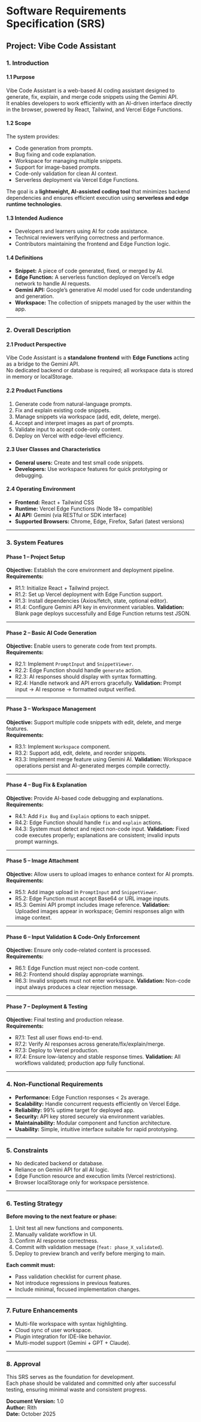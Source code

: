 # Software Requirements Specification (SRS)
## Project: Vibe Code Assistant

### 1. Introduction

#### 1.1 Purpose
Vibe Code Assistant is a web-based AI coding assistant designed to generate, fix, explain, and merge code snippets using the Gemini API.  
It enables developers to work efficiently with an AI-driven interface directly in the browser, powered by React, Tailwind, and Vercel Edge Functions.

#### 1.2 Scope
The system provides:
- Code generation from prompts.
- Bug fixing and code explanation.
- Workspace for managing multiple snippets.
- Support for image-based prompts.
- Code-only validation for clean AI context.
- Serverless deployment via Vercel Edge Functions.

The goal is a **lightweight, AI-assisted coding tool** that minimizes backend dependencies and ensures efficient execution using **serverless and edge runtime technologies**.

#### 1.3 Intended Audience
- Developers and learners using AI for code assistance.
- Technical reviewers verifying correctness and performance.
- Contributors maintaining the frontend and Edge Function logic.

#### 1.4 Definitions
- **Snippet:** A piece of code generated, fixed, or merged by AI.
- **Edge Function:** A serverless function deployed on Vercel’s edge network to handle AI requests.
- **Gemini API:** Google’s generative AI model used for code understanding and generation.
- **Workspace:** The collection of snippets managed by the user within the app.

---

### 2. Overall Description

#### 2.1 Product Perspective
Vibe Code Assistant is a **standalone frontend** with **Edge Functions** acting as a bridge to the Gemini API.  
No dedicated backend or database is required; all workspace data is stored in memory or localStorage.

#### 2.2 Product Functions
1. Generate code from natural-language prompts.
2. Fix and explain existing code snippets.
3. Manage snippets via workspace (add, edit, delete, merge).
4. Accept and interpret images as part of prompts.
5. Validate input to accept code-only content.
6. Deploy on Vercel with edge-level efficiency.

#### 2.3 User Classes and Characteristics
- **General users:** Create and test small code snippets.
- **Developers:** Use workspace features for quick prototyping or debugging.

#### 2.4 Operating Environment
- **Frontend:** React + Tailwind CSS  
- **Runtime:** Vercel Edge Functions (Node 18+ compatible)
- **AI API:** Gemini (via RESTful or SDK interface)
- **Supported Browsers:** Chrome, Edge, Firefox, Safari (latest versions)

---

### 3. System Features

#### Phase 1 – Project Setup
**Objective:** Establish the core environment and deployment pipeline.  
**Requirements:**
- R1.1: Initialize React + Tailwind project.
- R1.2: Set up Vercel deployment with Edge Function support.
- R1.3: Install dependencies (Axios/fetch, state, optional editor).
- R1.4: Configure Gemini API key in environment variables.
**Validation:** Blank page deploys successfully and Edge Function returns test JSON.

---

#### Phase 2 – Basic AI Code Generation
**Objective:** Enable users to generate code from text prompts.  
**Requirements:**
- R2.1: Implement `PromptInput` and `SnippetViewer`.
- R2.2: Edge Function should handle `generate` action.
- R2.3: AI responses should display with syntax formatting.
- R2.4: Handle network and API errors gracefully.
**Validation:** Prompt input → AI response → formatted output verified.

---

#### Phase 3 – Workspace Management
**Objective:** Support multiple code snippets with edit, delete, and merge features.  
**Requirements:**
- R3.1: Implement `Workspace` component.
- R3.2: Support add, edit, delete, and reorder snippets.
- R3.3: Implement merge feature using Gemini AI.
**Validation:** Workspace operations persist and AI-generated merges compile correctly.

---

#### Phase 4 – Bug Fix & Explanation
**Objective:** Provide AI-based code debugging and explanations.  
**Requirements:**
- R4.1: Add `Fix Bug` and `Explain` options to each snippet.
- R4.2: Edge Function should handle `fix` and `explain` actions.
- R4.3: System must detect and reject non-code input.
**Validation:** Fixed code executes properly; explanations are consistent; invalid inputs prompt warnings.

---

#### Phase 5 – Image Attachment
**Objective:** Allow users to upload images to enhance context for AI prompts.  
**Requirements:**
- R5.1: Add image upload in `PromptInput` and `SnippetViewer`.
- R5.2: Edge Function must accept Base64 or URL image inputs.
- R5.3: Gemini API prompt includes image reference.
**Validation:** Uploaded images appear in workspace; Gemini responses align with image context.

---

#### Phase 6 – Input Validation & Code-Only Enforcement
**Objective:** Ensure only code-related content is processed.  
**Requirements:**
- R6.1: Edge Function must reject non-code content.
- R6.2: Frontend should display appropriate warnings.
- R6.3: Invalid snippets must not enter workspace.
**Validation:** Non-code input always produces a clear rejection message.

---

#### Phase 7 – Deployment & Testing
**Objective:** Final testing and production release.  
**Requirements:**
- R7.1: Test all user flows end-to-end.
- R7.2: Verify AI responses across generate/fix/explain/merge.
- R7.3: Deploy to Vercel production.
- R7.4: Ensure low-latency and stable response times.
**Validation:** All workflows validated; production app fully functional.

---

### 4. Non-Functional Requirements
- **Performance:** Edge Function responses < 2s average.
- **Scalability:** Handle concurrent requests efficiently on Vercel Edge.
- **Reliability:** 99% uptime target for deployed app.
- **Security:** API key stored securely via environment variables.
- **Maintainability:** Modular component and function architecture.
- **Usability:** Simple, intuitive interface suitable for rapid prototyping.

---

### 5. Constraints
- No dedicated backend or database.
- Reliance on Gemini API for all AI logic.
- Edge Function resource and execution limits (Vercel restrictions).
- Browser localStorage only for workspace persistence.

---

### 6. Testing Strategy
**Before moving to the next feature or phase:**
1. Unit test all new functions and components.
2. Manually validate workflow in UI.
3. Confirm AI response correctness.
4. Commit with validation message (`feat: phase_X_validated`).
5. Deploy to preview branch and verify before merging to main.

**Each commit must:**
- Pass validation checklist for current phase.
- Not introduce regressions in previous features.
- Include minimal, focused implementation changes.

---

### 7. Future Enhancements
- Multi-file workspace with syntax highlighting.
- Cloud sync of user workspace.
- Plugin integration for IDE-like behavior.
- Multi-model support (Gemini + GPT + Claude).

---

### 8. Approval
This SRS serves as the foundation for development.  
Each phase should be validated and committed only after successful testing, ensuring minimal waste and consistent progress.

**Document Version:** 1.0  
**Author:** Rith  
**Date:** October 2025
